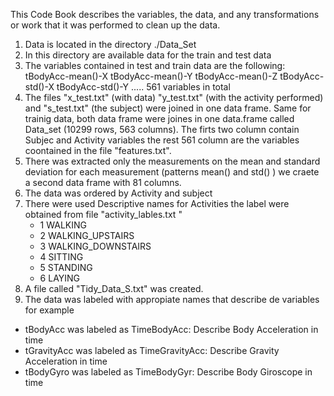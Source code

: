 This Code Book describes the variables, the data, and any transformations or work that 
it was performed to clean up the data.


1. Data is located in the directory ./Data_Set
2. In this directory are available data for the train and test data
4. The variables contained in test and train data are the following:
   tBodyAcc-mean()-X
   tBodyAcc-mean()-Y
   tBodyAcc-mean()-Z
   tBodyAcc-std()-X
   tBodyAcc-std()-Y
   .....
  561 variables in total
5. The files "x_test.txt" (with data) "y_test.txt" (with the activity performed) and "s_test.txt" (the subject) were joined in one data frame. Same for trainig data, both data frame were joines in one data.frame called Data_set (10299 rows, 563 columns). The firts two column contain Subjec and Activity variables the rest 561 column are the variables coontained in the file "features.txt".
6.  There was extracted only the measurements on the mean and standard deviation for each measurement (patterns mean() and std()  ) we craete a second data frame with 81 columns.
7.  The data was ordered by Activity and subject
8. There were used Descriptive names for Activities the label were obtained from file "activity_lables.txt "
   - 1 WALKING
   - 2 WALKING_UPSTAIRS
   - 3 WALKING_DOWNSTAIRS
   - 4 SITTING
   - 5 STANDING
   - 6 LAYING
9. A file called "Tidy_Data_S.txt" was created.
10. The data was labeled with appropiate names that describe de variables for example
  - tBodyAcc was labeled as TimeBodyAcc: Describe Body Acceleration in time
  - tGravityAcc was labeled as TimeGravityAcc: Describe Gravity Acceleration in time
  - tBodyGyro was labeled as  TimeBodyGyr: Describe Body Giroscope in time
